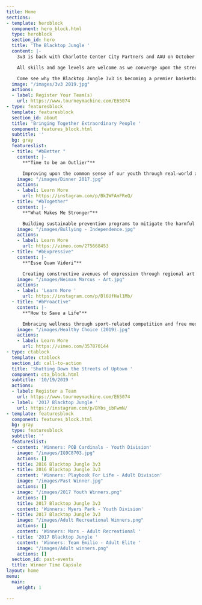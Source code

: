 ```yaml
---
title: Home
sections:
- template: heroblock
  component: hero_block.html
  type: heroblock
  section_id: hero
  title: 'The Blacktop Jungle '
  content: |-
    3v3 is back with Charlotte Center City Partners and AAU on October 19th, 2019 to host 100+ expected teams and 1000 spectators from across the region.

    All skills and age levels are welcome as we converge upon the streets of Uptown Charlotte for a day of competition and fun in the sun.

    Come see why the Blacktop Jungle 3v3 is becoming a premier basketball tournament in the Carolinas.
  image: "/images/3v3 2019.jpg"
  actions:
  - label: Register Your Team(s)
    url: https://www.tourneymachine.com/E65074
- type: featuresblock
  template: featuresblock
  section_id: about
  title: 'Bringing Together Extraordinary People '
  component: features_block.html
  subtitle: ''
  bg: gray
  featureslist:
  - title: "#bBetter "
    content: |-
      **"Time to be an Outlier"**

      Improving upon the common sense of our youth through real-world applications, in order to construct socially robust and diverse networks.
    image: "/images/Dinner 2017.jpg"
    actions:
    - label: Learn More
      url: https://instagram.com/p/BkIWFAmFReQ/
  - title: "#bTogether"
    content: |-
      **"What Makes Me Stronger"**

      Building sustainable prevention programs to mitigate the harmful effects of depression, low self-esteem and academic inefficiency caused from bullying.
    image: "/images/Bullying - Independence.jpg"
    actions:
    - label: Learn More
      url: https://vimeo.com/275668453
  - title: "#bExpressive"
    content: |-
      **"Esse Quam Videri"**

      Creating constructive avenues of expression through regional art competitions to enhance personal growth and artistic achievements of each individual.
    image: "/images/Neiman Marcus - Art.jpg"
    actions:
    - label: 'Learn More '
      url: https://instagram.com/p/Bl6UfHal1Mb/
  - title: "#bProactive"
    content: |-
      **"How to Save a Life"**

      Embracing wellness through sport-related competition and free medical screenings to encourage individuals to lead healthy lives.
    image: "/images/Healthy Choice (2019).jpg"
    actions:
    - label: Learn More
      url: https://vimeo.com/357870144
- type: ctablock
  template: ctablock
  section_id: call-to-action
  title: 'Shutting Down the Streets of Uptown '
  component: cta_block.html
  subtitle: '10/19/2019 '
  actions:
  - label: Register a Team
    url: https://www.tourneymachine.com/E65074
  - label: '2017 Blacktop Jungle '
    url: https://instagram.com/p/BYbs_ibFwmN/
- template: featuresblock
  component: features_block.html
  bg: gray
  type: featuresblock
  subtitle: ''
  featureslist:
  - content: 'Winners: POB Cardinals - Youth Division'
    image: "/images/IG9C8703.jpg"
    actions: []
    title: 2016 Blacktop Jungle 3v3
  - title: 2016 Blacktop Jungle 3v3
    content: 'Winners: Playbook For Life - Adult Division'
    image: "/images/Past Winner.jpg"
    actions: []
  - image: "/images/2017 Youth Winners.png"
    actions: []
    title: 2017 Blacktop Jungle 3v3
    content: 'Winners: Myers Park - Youth Division'
  - title: 2017 Blacktop Jungle 3v3
    image: "/images/Adult Recreational Winners.png"
    actions: []
    content: 'Winners: Mars - Adult Recreational '
  - title: '2017 Blacktop Jungle '
    content: 'Winners: Team Emilio - Adult Elite '
    image: "/images/Adult winners.png"
    actions: []
  section_id: past-events
  title: Winner Time Capsule
layout: home
menu:
  main:
    weight: 1

---
```

